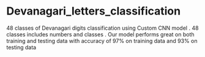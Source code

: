 # Devanagari_letters_classification
48 classes of Devanagari digits classification using Custom CNN model . 48 classes includes numbers and classes . Our model performs great on both training and testing data with accuracy of 97% on training data and 93% on testing data

